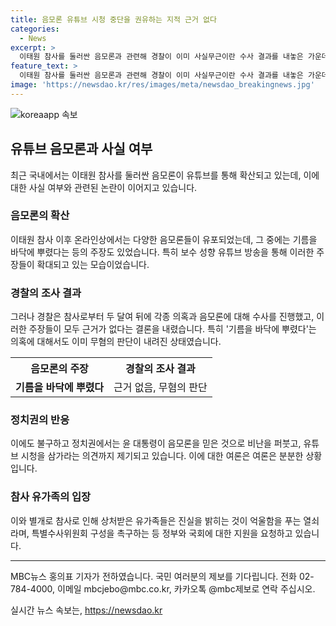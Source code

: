 ```yaml
---
title: 음모론 유튜브 시청 중단을 권유하는 지적 근거 없다
categories:
  - News
excerpt: >
  이태원 참사를 둘러싼 음모론과 관련해 경찰이 이미 사실무근이란 수사 결과를 내놓은 가운데, 정치권에서는 윤 대통령의 판단력에 대한 논란이 끊이지 않고 있습니다. 참사 유가족들은 진실을 밝히는 것이 억울함을 푸는 열쇠라며 특조위 구성에 대한 정부와 국회의 나서기를 호소하고 있습니다. 유튜브를 통한 음모론이 확산되는 가운데, 정치권과 국민들 간의 입장 차이가 심화되고 있는 상황입니다.
feature_text: >
  이태원 참사를 둘러싼 음모론과 관련해 경찰이 이미 사실무근이란 수사 결과를 내놓은 가운데, 정치권에서는 윤 대통령의 판단력에 대한 논란이 끊이지 않고 있습니다. 참사 유가족들은 진실을 밝히는 것이 억울함을 푸는 열쇠라며 특조위 구성에 대한 정부와 국회의 나서기를 호소하고 있습니다. 유튜브를 통한 음모론이 확산되는 가운데, 정치권과 국민들 간의 입장 차이가 심화되고 있는 상황입니다.
image: 'https://newsdao.kr/res/images/meta/newsdao_breakingnews.jpg'
---
```


<p><img src="https://newsdao.kr/res/images/meta/newsdao_breakingnews.jpg" alt="koreaapp 속보" /></p>

<h2 data-ke-size="size26">유튜브 음모론과 사실 여부</h2>

<p data-ke-size="size16">최근 국내에서는 이태원 참사를 둘러싼 음모론이 유튜브를 통해 확산되고 있는데, 이에 대한 사실 여부와 관련된 논란이 이어지고 있습니다.</p>

<h3 data-ke-size="size24">음모론의 확산</h3>

<p data-ke-size="size16">이태원 참사 이후 온라인상에서는 다양한 음모론들이 유포되었는데, 그 중에는 기름을 바닥에 뿌렸다는 등의 주장도 있었습니다. 특히 보수 성향 유튜브 방송을 통해 이러한 주장들이 확대되고 있는 모습이었습니다.</p>

<h3 data-ke-size="size24">경찰의 조사 결과</h3>

<p data-ke-size="size16">그러나 경찰은 참사로부터 두 달여 뒤에 각종 의혹과 음모론에 대해 수사를 진행했고, 이러한 주장들이 모두 근거가 없다는 결론을 내렸습니다. 특히 '기름을 바닥에 뿌렸다'는 의혹에 대해서도 이미 무혐의 판단이 내려진 상태였습니다.</p>

<table>
    <tr>
        <th>음모론의 주장</th>
        <th>경찰의 조사 결과</th>
    </tr>
    <tr>
        <td style="text-align: center; height: 17px;"><b>기름을 바닥에 뿌렸다</b></td>
        <td style="text-align: center; height: 17px;">근거 없음, 무혐의 판단</td>
    </tr>
</table>

<h3 data-ke-size="size24">정치권의 반응</h3>

<p data-ke-size="size16">이에도 불구하고 정치권에서는 윤 대통령이 음모론을 믿은 것으로 비난을 퍼붓고, 유튜브 시청을 삼가라는 의견까지 제기되고 있습니다. 이에 대한 여론은 여론은 분분한 상황입니다.</p>

<h3 data-ke-size="size24">참사 유가족의 입장</h3>

<p data-ke-size="size16">이와 별개로 참사로 인해 상처받은 유가족들은 진실을 밝히는 것이 억울함을 푸는 열쇠라며, 특별수사위원회 구성을 촉구하는 등 정부와 국회에 대한 지원을 요청하고 있습니다.</p>

<hr>

<p data-ke-size="size16">MBC뉴스 홍의표 기자가 전하였습니다. 국민 여러분의 제보를 기다립니다. 전화 02-784-4000, 이메일 mbcjebo@mbc.co.kr, 카카오톡 @mbc제보로 연락 주십시오.</p>
실시간 뉴스 속보는, <a href="https://newsdao.kr" rel="dofollow">https://newsdao.kr</a>


